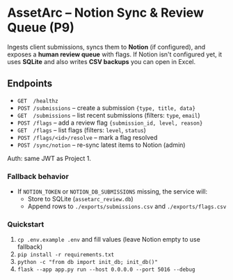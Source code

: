 
# AssetArc – Notion Sync & Review Queue (P9)

Ingests client submissions, syncs them to **Notion** (if configured), and exposes a **human review queue** with flags.
If Notion isn't configured yet, it uses **SQLite** and also writes **CSV backups** you can open in Excel.

## Endpoints
- `GET  /healthz`
- `POST /submissions` – create a submission `{type, title, data}`
- `GET  /submissions` – list recent submissions (filters: `type`, `email`)
- `POST /flags` – add a review flag `{submission_id, level, reason}`
- `GET  /flags` – list flags (filters: `level`, `status`)
- `POST /flags/<id>/resolve` – mark a flag resolved
- `POST /sync/notion` – re-sync latest items to Notion (admin)

Auth: same JWT as Project 1.

### Fallback behavior
- If `NOTION_TOKEN` or `NOTION_DB_SUBMISSIONS` missing, the service will:
  - Store to SQLite (`assetarc_review.db`)
  - Append rows to `./exports/submissions.csv` and `./exports/flags.csv`

### Quickstart
1. `cp .env.example .env` and fill values (leave Notion empty to use fallback)
2. `pip install -r requirements.txt`
3. `python -c "from db import init_db; init_db()"`
4. `flask --app app.py run --host 0.0.0.0 --port 5016 --debug`

